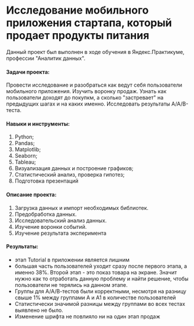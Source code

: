# Исследование мобильного приложения стартапа, который продает продукты питания
Данный проект был выполнен в ходе обучения в Яндекс.Практикуме, профессии "Аналитик данных".

#### Задачи проекта: 
Провести исследование и разобраться как ведут себя пользователи мобильного приложения. Изучить воронку продаж. Узнать как пользователи доходят до покупкм, а сколько "застревает" на предыдущих шагах и на каких именно. Исследовать результаты A/A/B-теста.

#### Навыки и инструменты:

1. Python;
2. Pandas;
3. Matplotlib;
4. Seaborn;
5. Tableau;
6. Визуализация данных и построение графиков;
7. Статистический анализ, проверка гипотез;
8. Подготовка презентаций
   
#### Описание проекта:

1. Загрузка данных и импорт необходимых библиотек.
2. Предобработка данных.
3. Исследовательский анализ данных.
4. Изучение воронки событий.
5. Изучение результата эксперимента


#### Результаты:

- этап Tutorial в приложении является лишним
- большая часть пользователей уходит сразу после первого этапа, а именно 38%. Второй этап - это показ товара на экране. Значит нужно как то отработать данную проблему и найти решение, чтобы пользователи не терялись на данном этапе.
- Группы для А/А/В-тестов были корректными, несмотря на разницу свыше 1% между группами А и А1 в количестве пользователей
- Статистически значимой разницы между группами во всех тестах выявлено не было.
- Изменение шрифта не повлияло ни на один этап продаж
